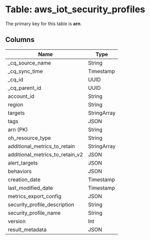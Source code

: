 # Table: aws_iot_security_profiles



The primary key for this table is **arn**.



## Columns
| Name          | Type          |
| ------------- | ------------- |
|_cq_source_name|String|
|_cq_sync_time|Timestamp|
|_cq_id|UUID|
|_cq_parent_id|UUID|
|account_id|String|
|region|String|
|targets|StringArray|
|tags|JSON|
|arn (PK)|String|
|oh_resource_type|String|
|additional_metrics_to_retain|StringArray|
|additional_metrics_to_retain_v2|JSON|
|alert_targets|JSON|
|behaviors|JSON|
|creation_date|Timestamp|
|last_modified_date|Timestamp|
|metrics_export_config|JSON|
|security_profile_description|String|
|security_profile_name|String|
|version|Int|
|result_metadata|JSON|
